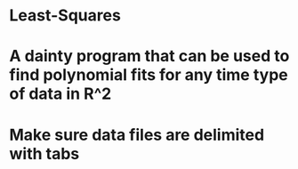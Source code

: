 # Least-Squares
# A dainty program that can be used to find polynomial fits for any time type of data in R^2
# Make sure data files are delimited with tabs
